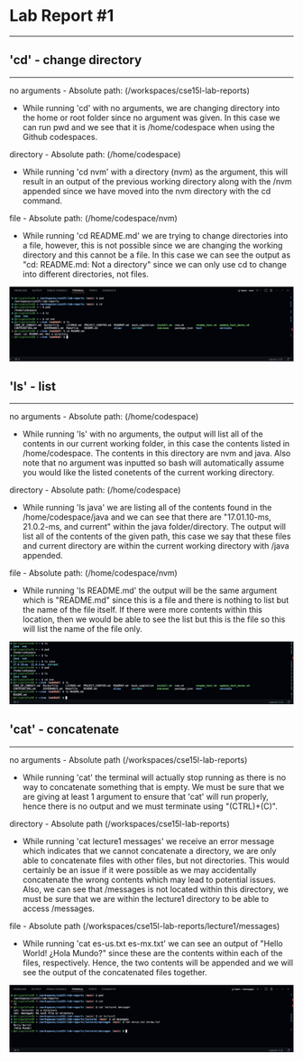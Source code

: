 # **Lab Report #1**
***

## 'cd' - change directory
***

no arguments - Absolute path: (/workspaces/cse15l-lab-reports)
- While running 'cd' with no arguments, we are changing directory into the home or root folder since no argument was given. In this case we can run pwd and we see that it is /home/codespace when using the Github codespaces.

directory - Absolute path: (/home/codespace)
- While running 'cd nvm' with a directory (nvm) as the argument, this will result in an output of the previous working directory along with the /nvm appended since we have moved into the nvm directory with the cd command.

file - Absolute path: (/home/codespace/nvm)
- While running 'cd README.md' we are trying to change directories into a file, however, this is not possible since we are changing the working directory and this cannot be a file. In this case we can see the output as "cd: README.md: Not a directory" since we can only use cd to change into different directories, not files.

![Image](cd.png)

## 'ls' - list
***

no arguments - Absolute path: (/home/codespace)
- While running 'ls' with no arguments, the output will list all of the contents in our current working folder, in this case the contents listed in /home/codespace. The contents in this directory are nvm and java. Also note that no argument was inputted so bash will automatically assume you would like the listed conetents of the current working directory.

directory - Absolute path: (/home/codespace)
- While running 'ls java' we are listing all of the contents found in the /home/codespace/java and we can see that there are "17.01.10-ms, 21.0.2-ms, and current" within the java folder/directory. The output will list all of the contents of the given path, this case we say that these files and current directory are within the current working directory with /java appended.

file - Absolute path: (/home/codespace/nvm)
- While running 'ls README.md' the output will be the same argument which is "README.md" since this is a file and there is nothing to list but the name of the file itself. If there were more contents within this location, then we would be able to see the list but this is the file so this will list the name of the file only.

![Image](ls.png)

## 'cat' - concatenate
***

no arguments - Absolute path (/workspaces/cse15l-lab-reports)
- While running 'cat' the terminal will actually stop running as there is no way to concatenate something that is empty. We must be sure that we are giving at least 1 argument to ensure that 'cat' will run properly, hence there is no output and we must terminate using "(CTRL)+(C)".

directory - Absolute path (/workspaces/cse15l-lab-reports)
- While running 'cat lecture1 messages' we receive an error message which indicates that we cannot concatenate a directory, we are only able to concatenate files with other files, but not directories. This would certainly be an issue if it were possible as we may accidentally concatenate the wrong contents which may lead to potential issues. Also, we can see that /messages is not located within this directory, we must be sure that we are within the lecture1 directory to be able to access /messages.

file - Absolute path (/workspaces/cse15l-lab-reports/lecture1/messages)
- While running 'cat es-us.txt es-mx.txt' we can see an output of "Hello World! ¿Hola Mundo?" since these are the contents within each of the files, respectively. Hence, the two contents will be appended and we will see the output of the concatenated files together.

![Image](cat.png)
